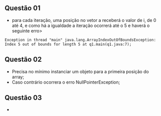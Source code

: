 ## Questão 01
- para cada iteração, uma posição no vetor a receberá o valor de i, de 0 até 4, e como há a igualdade a iteração ocorrerá até o 5 e haverá o seguinte erro>

```Exception in thread "main" java.lang.ArrayIndexOutOfBoundsException: Index 5 out of bounds for length 5 at q1.main(q1.java:7);```

## Questão 02
- Precisa no mínimo instanciar um objeto para a primeira posição do array;
- Caso contrário ocorrera o erro NullPointerException;

## Questão 03
-
